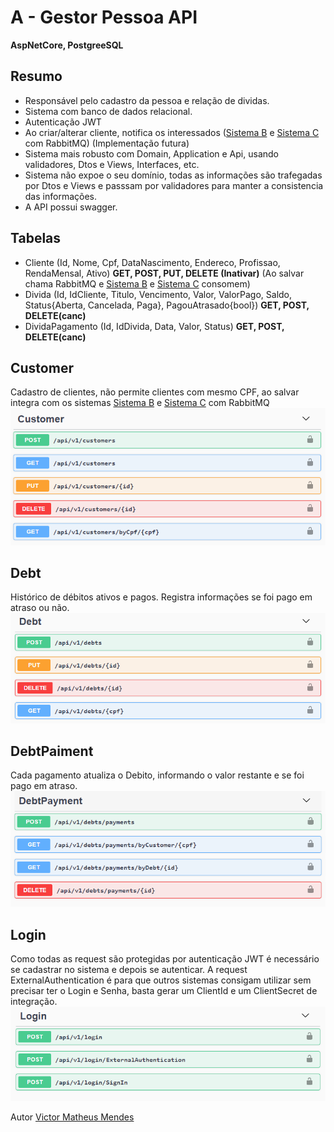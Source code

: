 # A - Gestor Pessoa API
**AspNetCore, PostgreeSQL**

## Resumo
- Responsável pelo cadastro da pessoa e relação de dividas. 
- Sistema com banco de dados relacional. 
- Autenticação JWT 
- Ao criar/alterar cliente, notifica os interessados ([Sistema B](https://github.com/IVictorinoI/BGestorRendaBem/) e [Sistema C](https://github.com/IVictorinoI/CExtrato/) com RabbitMQ) (Implementação futura)
- Sistema mais robusto com Domain, Application e Api, usando validadores, Dtos e Views, Interfaces, etc. 
- Sistema não expoe o seu domínio, todas as informações são trafegadas por Dtos e Views e passsam por validadores para manter a consistencia das informações.
- A API possui swagger.


## Tabelas
- Cliente (Id, Nome, Cpf, DataNascimento, Endereco, Profissao, RendaMensal, Ativo) **GET, POST, PUT, DELETE (Inativar)** (Ao salvar chama RabbitMQ e [Sistema B](https://github.com/IVictorinoI/BGestorRendaBem/) e [Sistema C](https://github.com/IVictorinoI/CExtrato/) consomem) 
- Divida (Id, IdCliente, Titulo, Vencimento, Valor, ValorPago, Saldo, Status{Aberta, Cancelada, Paga}, PagouAtrasado{bool}) **GET, POST, DELETE(canc)** 
- DividaPagamento (Id, IdDivida, Data, Valor, Status) **GET, POST, DELETE(canc)** 


## Customer
Cadastro de clientes, não permite clientes com mesmo CPF, ao salvar integra com os sistemas [Sistema B](https://github.com/IVictorinoI/BGestorRendaBem/) e [Sistema C](https://github.com/IVictorinoI/CExtrato/) com RabbitMQ
![Customer](https://github.com/IVictorinoI/AGestorPessoa/blob/main/Imagens/customer.PNG)

## Debt
Histórico de débitos ativos e pagos. Registra informações se foi pago em atraso ou não.
![Debt](https://github.com/IVictorinoI/AGestorPessoa/blob/main/Imagens/debt.PNG)

## DebtPaiment
Cada pagamento atualiza o Debito, informando o valor restante e se foi pago em atraso.
![DebtPaiment](https://github.com/IVictorinoI/AGestorPessoa/blob/main/Imagens/debtPaiment.PNG)

## Login
Como todas as request são protegidas por autenticação JWT é necessário se cadastrar no sistema e depois se autenticar.
A request ExternalAuthentication é para que outros sistemas consigam utilizar sem precisar ter o Login e Senha, basta gerar um ClientId e um ClientSecret de integração.
![Login](https://github.com/IVictorinoI/AGestorPessoa/blob/main/Imagens/login.PNG)


Autor [Victor Matheus Mendes](https://github.com/IVictorinoI/)